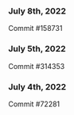 ### July 8th, 2022

Commit #158731

### July 5th, 2022

Commit #314353


### July 4th, 2022

Commit #72281
